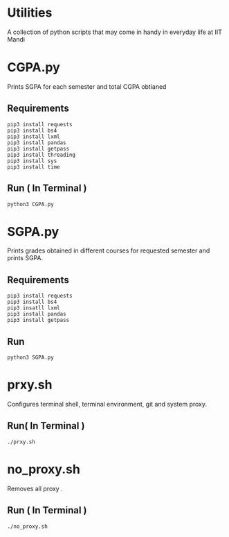 # Utilities
A collection of python scripts that may come in handy in everyday life at IIT Mandi

# CGPA.py
Prints SGPA for each semester and total CGPA obtianed
## Requirements
```
pip3 install requests
pip3 install bs4
pip3 install lxml
pip3 install pandas
pip3 install getpass
pip3 install threading
pip3 install sys
pip3 install time
```
## Run ( In Terminal )
```
python3 CGPA.py
```
# SGPA.py
Prints grades obtained in different courses for requested semester and prints SGPA.
## Requirements
```
pip3 install requests
pip3 install bs4
pip3 insatll lxml
pip3 install pandas
pip3 install getpass
```
## Run
```
python3 SGPA.py
```

# prxy.sh
Configures terminal shell, terminal environment, git and system proxy.
## Run( In Terminal )
```
./prxy.sh
```

# no_proxy.sh
Removes all proxy .
## Run ( In Terminal )
```
./no_proxy.sh
```